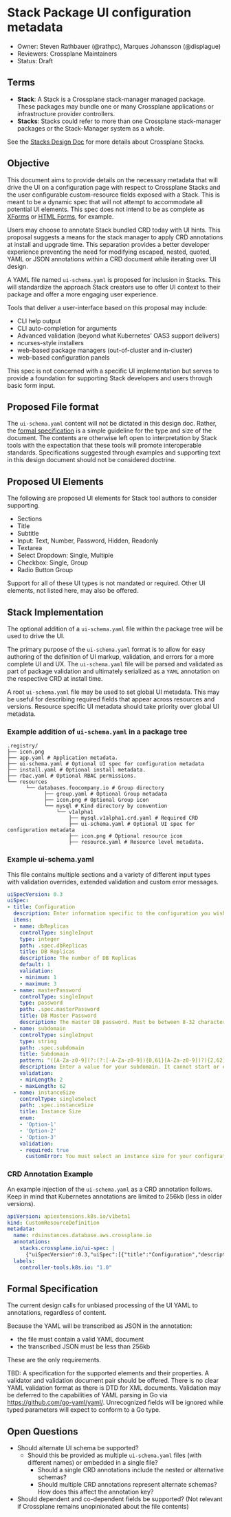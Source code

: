 # Stack Package UI configuration metadata

* Owner: Steven Rathbauer (@rathpc), Marques Johansson (@displague)
* Reviewers: Crossplane Maintainers
* Status: Draft

## Terms

* **Stack**: A Stack is a Crossplane stack-manager managed package.  These packages may bundle one or many Crossplane applications or infrastructure provider controllers.
* **Stacks**: Stacks could refer to more than one Crossplane stack-manager packages or the Stack-Manager system as a whole.

See the [Stacks Design Doc](design-doc-stacks.md) for more details about Crossplane Stacks.

## Objective

This document aims to provide details on the necessary metadata that will drive the UI on a configuration page with respect to Crossplane Stacks and the user configurable custom-resource fields exposed with a Stack. This is meant to be a dynamic spec that will not attempt to accommodate all potential UI elements.  This spec does not intend to be as complete as [XForms](https://en.wikipedia.org/wiki/XForms) or [HTML Forms](https://www.w3.org/TR/html52/sec-forms.html), for example.

Users may choose to annotate Stack bundled CRD today with UI hints.  This proposal suggests a means for the stack manager to apply CRD annotations at install and upgrade time.  This separation provides a better developer experience preventing the need for modifying escaped, nested, quoted, YAML or JSON annotations within a CRD document while iterating over UI design.

A YAML file named `ui-schema.yaml` is proposed for inclusion in Stacks.  This will standardize the approach Stack creators use to offer UI context to their package and offer a more engaging user experience.

Tools that deliver a user-interface based on this proposal may include:

* CLI help output
* CLI auto-completion for arguments
* Advanced validation (beyond what Kubernetes' OAS3 support delivers)
* ncurses-style installers
* web-based package managers (out-of-cluster and in-cluster)
* web-based configuration panels

This spec is not concerned with a specific UI implementation but serves to provide a foundation for supporting Stack developers and users through basic form input.

## Proposed File format

The `ui-schema.yaml` content will not be dictated in this design doc.  Rather, the [formal specification](#formal-specification) is a simple guideline for the type and size of the document.  The contents are otherwise left open to interpretation by Stack tools with the expectation that these tools will promote interoperable standards.  Specifications suggested through examples and supporting text in this design document should not be considered doctrine.

## Proposed UI Elements

The following are proposed UI elements for Stack tool authors to consider supporting.

* Sections
* Title
* Subtitle
* Input: Text, Number, Password, Hidden, Readonly
* Textarea
* Select Dropdown: Single, Multiple
* Checkbox: Single, Group
* Radio Button Group

Support for all of these UI types is not mandated or required.  Other UI elements, not listed here, may also be offered.

## Stack Implementation

The optional addition of a `ui-schema.yaml` file within the package tree will be used to drive the UI.

The primary purpose of the `ui-schema.yaml` format is to allow for easy authoring of the definition of UI markup, validation, and errors for a more complete UI and UX. The `ui-schema.yaml` file will be parsed and validated as part of package validation and ultimately serialized as a `YAML` annotation on the respective CRD at install time.

A root `ui-schema.yaml` file may be used to set global UI metadata.  This may be useful for describing required fields that appear across resources and versions.  Resource specific UI metadata should take priority over global UI metadata.

### Example addition of `ui-schema.yaml` in a package tree

```text
.registry/
├── icon.png
├── app.yaml # Application metadata.
├── ui-schema.yaml # Optional UI spec for configuration metadata
├── install.yaml # Optional install metadata.
├── rbac.yaml # Optional RBAC permissions.
└── resources
      └── databases.foocompany.io # Group directory
            ├── group.yaml # Optional Group metadata
            ├── icon.png # Optional Group icon
            └── mysql # Kind directory by convention
                └── v1alpha1
                    ├── mysql.v1alpha1.crd.yaml # Required CRD
                    ├── ui-schema.yaml # Optional UI spec for configuration metadata
                    ├── icon.png # Optional resource icon
                    ├── resource.yaml # Resource level metadata.
```

### Example ui-schema.yaml

This file contains multiple sections and a variety of different input types with validation overrides, extended validation and custom error messages.

```yaml
uiSpecVersion: 0.3
uiSpec:
- title: Configuration
  description: Enter information specific to the configuration you wish to create.
  items:
  - name: dbReplicas
    controlType: singleInput
    type: integer
    path: .spec.dbReplicas
    title: DB Replicas
    description: The number of DB Replicas
    default: 1
    validation:
    - minimum: 1
    - maximum: 3
  - name: masterPassword
    controlType: singleInput
    type: password
    path: .spec.masterPassword
    title: DB Master Password
    description: The master DB password. Must be between 8-32 characters long
  - name: subdomain
    controlType: singleInput
    type: string
    path: .spec.subdomain
    title: Subdomain
    pattern: ^([A-Za-z0-9](?:(?:[-A-Za-z0-9]){0,61}[A-Za-z0-9])?){2,62}$
    description: Enter a value for your subdomain. It cannot start or end with a dash and must be between 2-62 characters long
    validation:
    - minLength: 2
    - maxLength: 62
  - name: instanceSize
    controlType: singleSelect
    path: .spec.instanceSize
    title: Instance Size
    enum:
    - 'Option-1'
    - 'Option-2'
    - 'Option-3'
    validation:
    - required: true
      customError: You must select an instance size for your configuration!
```

### CRD Annotation Example

An example injection of the `ui-schema.yaml` as a CRD annotation follows.  Keep in mind that Kubernetes annotations are limited to 256kb (less in older versions).

```yaml
apiVersion: apiextensions.k8s.io/v1beta1
kind: CustomResourceDefinition
metadata:
  name: rdsinstances.database.aws.crossplane.io
  annotations:
    stacks.crossplane.io/ui-spec: |
      {"uiSpecVersion":0.3,"uiSpec":[{"title":"Configuration","description":"Enter information specific to the configuration you wish to create.","items":[{"name":"dbReplicas","controlType":"singleInput","type":"integer","path":".spec.dbReplicas","title":"DB Replicas","description":"The number of DB Replicas","default":1,"validation":[{"minimum":1},{"maximum":3}]},{"name":"masterPassword","controlType":"singleInput","type":"password","path":".spec.masterPassword","title":"DB Master Password","description":"The master DB password. Must be between 8-32 characters long"},{"name":"subdomain","controlType":"singleInput","type":"string","path":".spec.subdomain","title":"Subdomain","pattern":"^([A-Za-z0-9](?:(?:[-A-Za-z0-9]){0,61}[A-Za-z0-9])?){2,62}$","description":"Enter a value for your subdomain. It cannot start or end with a dash and must be between 2-62 characters long","validation":[{"minLength":2},{"maxLength":62}]},{"name":"instanceSize","controlType":"singleSelect","path":".spec.instanceSize","title":"Instance Size","enum":["Option-1","Option-2","Option-3"],"validation":[{"required":true,"customError":"You must select an instance size for your configuration!"}]}]}]}
  labels:
    controller-tools.k8s.io: "1.0"
```

## Formal Specification

The current design calls for unbiased processing of the UI YAML to annotations, regardless of content.

Because the YAML will be transcribed as JSON in the annotation:

* the file must contain a valid YAML document
* the transcribed JSON must be less than 256kb

These are the only requirements.

TBD: A specification for the supported elements and their properties.  A validator and validation document pair should be offered.  There is no clear YAML validation format as there is DTD for XML documents.  Validation may be deferred to the capabilities of YAML parsing in Go via <https://github.com/go-yaml/yaml/>.  Unrecognized fields will be ignored while typed parameters will expect to conform to a Go type.

## Open Questions

* Should alternate UI schema be supported?
  * Should this be provided as multiple `ui-schema.yaml` files (with different names) or embedded in a single file?
    * Should a single CRD annotations include the nested or alternative schemas?
    * Should multiple CRD annotations represent alternate schemas? How does this affect the annotation key?
* Should dependent and co-dependent fields be supported? (Not relevant if Crossplane remains unopinionated about the file contents)
